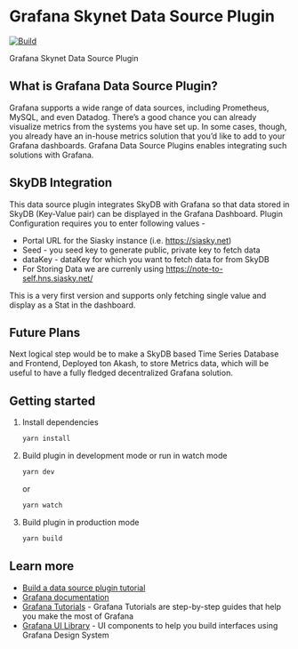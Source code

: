 # Grafana Skynet Data Source Plugin

[![Build](https://github.com/grafana/grafana-starter-datasource/workflows/CI/badge.svg)](https://github.com/grafana/grafana-starter-datasource/actions?query=workflow%3A%22CI%22)

Grafana Skynet Data Source Plugin

## What is Grafana Data Source Plugin?

Grafana supports a wide range of data sources, including Prometheus, MySQL, and even Datadog. There’s a good chance you can already visualize metrics from the systems you have set up. In some cases, though, you already have an in-house metrics solution that you’d like to add to your Grafana dashboards. Grafana Data Source Plugins enables integrating such solutions with Grafana.

## SkyDB Integration

This data source plugin integrates SkyDB with Grafana so that data stored in SkyDB (Key-Value pair) can be displayed in the Grafana Dashboard. 
Plugin Configuration requires you to enter following values - 
   - Portal URL for the Siasky instance (i.e. https://siasky.net)
   - Seed - you seed key to generate public, private key to fetch data
   - dataKey - dataKey for which you want to fetch data for from SkyDB
   - For Storing Data we are currenly using https://note-to-self.hns.siasky.net/

This is a very first version and supports only fetching single value and display as a Stat in the dashboard. 

## Future Plans

Next logical step would be to make a SkyDB based Time Series Database and Frontend, Deployed ton Akash, to store Metrics data, which will be useful to have a fully fledged decentralized Grafana solution.


## Getting started

1. Install dependencies

   ```bash
   yarn install
   ```

2. Build plugin in development mode or run in watch mode

   ```bash
   yarn dev
   ```

   or

   ```bash
   yarn watch
   ```

3. Build plugin in production mode

   ```bash
   yarn build
   ```

## Learn more

- [Build a data source plugin tutorial](https://grafana.com/tutorials/build-a-data-source-plugin)
- [Grafana documentation](https://grafana.com/docs/)
- [Grafana Tutorials](https://grafana.com/tutorials/) - Grafana Tutorials are step-by-step guides that help you make the most of Grafana
- [Grafana UI Library](https://developers.grafana.com/ui) - UI components to help you build interfaces using Grafana Design System

